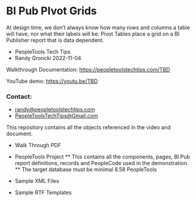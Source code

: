 # BI Pub PIvot Grids
At design time, we don’t always know how many rows and columns a table will have, nor what their labels will be.   Pivot Tables place a grid on a BI Publisher report that is data dependent.

* PeopleTools Tech Tips    
* Randy Groncki	2022-11-04


Walkthrough Documentation: https://peopletoolstechtips.com/TBD

YouTube demo: https://youtu.be/TBD

### Contact:  
* randy@peopletoolstechtips.com  
* PeopleToolsTechTips@Gmail.com


This repository contains all the objects referenced in the video and document.

* Walk Through PDF
* PeopleTools Project
  ** This contains all the components, pages, BI Pub report definitions, records and PeopleCode used in the demonstration.
  ** The target database must be minimal 8.58 PeopleTools

* Sample XML Files
* Sample RTF Templates
